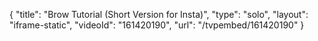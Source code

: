 {
    "title": "Brow Tutorial (Short Version for Insta)",
    "type": "solo",
    "layout": "iframe-static",
    "videoId": "161420190",
    "url": "\/tvpembed\/161420190"
}